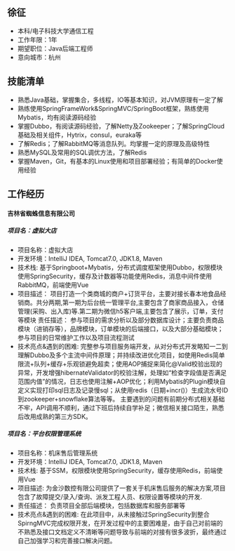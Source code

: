 

## 徐征
 - 本科/电子科技大学通信工程 
 - 工作年限：1年
 - 期望职位：Java后端工程师
 - 意向城市：杭州
## 技能清单
- 熟悉Java基础，掌握集合，多线程，IO等基本知识，对JVM原理有一定了解
- 熟练使用SpringFrameWork&SpringMVC/SpringBoot框架，熟练使用Mybatis，均有阅读源码经验
- 掌握Dubbo，有阅读源码经验，了解Netty及Zookeeper；了解SpringCloud基础及相关组件，Hytrix，consul，euraka等
- 了解Redis；了解RabbitMQ等消息队列。均掌握一定的原理及高级特性
- 熟悉MySQL及常用的SQL调优方法，了解Redis
- 掌握Maven，Git，有基本的Linux使用和项目部署经验；有简单的Docker使用经验

## 工作经历

#### **吉林省蜘蛛信息有限公司**

##### **项目名：虚拟大店**
- 项目名称：虚拟大店  
- 开发环境：IntelliJ IDEA, Tomcat7.0, JDK1.8, Maven
- 技术栈: 基于Springboot+Mybatis，分布式调度框架使用Dubbo，权限模块使用SpringSecurity，缓存及计数器等功能使用Redis，消息中间件使用RabbitMQ，前端使用Vue
- 项目描述：
项目打造一个类商城的商户+订货平台，主要对接长春本地食品经销商。共分两期,第一期为后台统一管理平台,主要包含了商家商品接入，仓储管理(采购、出入库)等.第二期为微信h5客户端,主要包含了展示，订单，支付等模块
责任描述：
参与项目的需求分析以及部分数据库设计；主要负责商品模块（进销存等），品牌模块，订单模块的后端接口，以及大部分基础模块；参与项目的日常维护工作以及项目流程测试
- 技术亮点&遇到的困难:
完整参与项目服务端开发，从对分布式开发略知一二到理解Dubbo及多个主流中间件原理；并持续改进优化项目，如使用Redis简单限流+队列+缓存+乐观锁避免超卖；使用AOP捕捉来简化@Valid校验出现的异常，开发增强hibernateValidator的校验注解，处理如“检查字段值是否满足范围内值”的情况，日志也使用注解+AOP优化；利用Mybatis的Plugin模块自定义实现打印sql日志及记录慢sql；从使用redis（日期+incr()）生成流水号ID到zookeeper+snowflake算法等等。
主要遇到的问题有前期分布式相关基础不牢，API调用不顺利，通过下班后持续自学补足；微信相关接口陌生，熟悉后改用成熟的第三方SDK。

##### **项目名：平台权限管理系统**
- 项目名称：机床售后管理系统 
- 开发环境：IntelliJ IDEA, Tomcat7.0, JDK1.8, Maven
- 技术栈: 基于SSM，权限模块使用SpringSecurity，缓存使用Redis，前端使用Vue
- 项目描述: 为金沙数控有限公司提供了一套关于机床售后服务的解决方案,项目包含了故障提交/录入/查询、派发工程人员、权限设置等模块的开发.
- 责任描述：
负责项目全部后端模块，包括数据库和服务部署等
- 技术亮点&遇到的困难:
在此项目中，从未接触过SpringSecurity到整合SpirngMVC完成权限开发，在开发过程中的主要困难是，由于自己对前端的不熟悉及接口文档定义不清晰等问题导致与前端的对接有很多波折，最终通过自己加强学习和完善接口解决问题。



      
